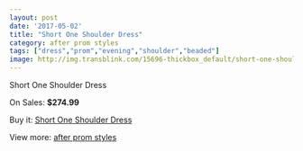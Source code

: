 ```yaml
---
layout: post
date: '2017-05-02'
title: "Short One Shoulder Dress"
category: after prom styles
tags: ["dress","prom","evening","shoulder","beaded"]
image: http://img.transblink.com/15696-thickbox_default/short-one-shoulder-dress.jpg
---
```

Short One Shoulder Dress

On Sales: **$274.99**
<a href="https://www.transblink.com/en/after-prom-styles/4991-short-one-shoulder-dress.html"><amp-img layout="responsive" width="600" height="600" src="//img.transblink.com/15696-thickbox_default/short-one-shoulder-dress.jpg" alt="Short One Shoulder Dress 0" /></a>
<a href="https://www.transblink.com/en/after-prom-styles/4991-short-one-shoulder-dress.html"><amp-img layout="responsive" width="600" height="600" src="//img.transblink.com/15700-thickbox_default/short-one-shoulder-dress.jpg" alt="Short One Shoulder Dress 1" /></a>
<a href="https://www.transblink.com/en/after-prom-styles/4991-short-one-shoulder-dress.html"><amp-img layout="responsive" width="600" height="600" src="//img.transblink.com/15699-thickbox_default/short-one-shoulder-dress.jpg" alt="Short One Shoulder Dress 2" /></a>
<a href="https://www.transblink.com/en/after-prom-styles/4991-short-one-shoulder-dress.html"><amp-img layout="responsive" width="600" height="600" src="//img.transblink.com/15698-thickbox_default/short-one-shoulder-dress.jpg" alt="Short One Shoulder Dress 3" /></a>
<a href="https://www.transblink.com/en/after-prom-styles/4991-short-one-shoulder-dress.html"><amp-img layout="responsive" width="600" height="600" src="//img.transblink.com/15697-thickbox_default/short-one-shoulder-dress.jpg" alt="Short One Shoulder Dress 4" /></a>

Buy it: [Short One Shoulder Dress](https://www.transblink.com/en/after-prom-styles/4991-short-one-shoulder-dress.html "Short One Shoulder Dress")

View more: [after prom styles](https://www.transblink.com/en/55-after-prom-styles "after prom styles")